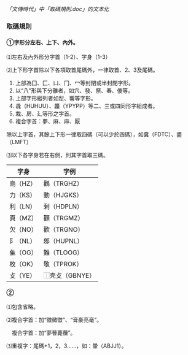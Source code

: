 _「文傳時代」中「取碼規則.doc」的文本化_

### 取碼規則

#### ①字形分左右、上下、內外。
⑴左右及內外形分字首（1-2）、字身（1-3）

⑵上下形字首除以下各項取首尾碼外，一律取首、2、3及尾碼。
  1. 上部為囗、匚、凵、冂、冖等封閉或半封閉字形。
  2. 以“八”形與下分離者，如穴、發、祭、春、儍等。
  3. 上部字形縱列者如犁、響等字形。
  4. 毳（HUHUU）、龘（YPYPP）等二、三或四同形字組成者。
  5. 栽、房、廴等形之字首。
  6. 複合字首：夢、麻、麻、厭

  除以上字首，其餘上下形一律取四碼（可以少於四碼），如糞（FDTC）、盡（LMFT）

⑶以下各字身若在右側，則其字首取三碼。

|字身|字例|
|-|-|
|鳥（HZ）|鸛（TRGHZ）|
|力（KS）|動（HJGKS）|
|利（LN）|剩（HDPLN）|
|頁（MZ）|顴（TRGMZ）|
|欠（NO）|歡（TRGNO）|
|阝（NL）|鄎（HUPNL）|
|隹（OG）|難（TLOOG）|
|枚（OK）|敬（TPROK）|
|攴（YE）|⿰壳攴（GBNYE）|

#### ②
⑴包含省略。

⑵複合字首：加“徵微徾”、“膏豪亮毫”。

　複合字首：加“夢瞢薨蘉”。

⑶重複字：尾碼+1，2，3……，如：暈（ABJJ1）。
